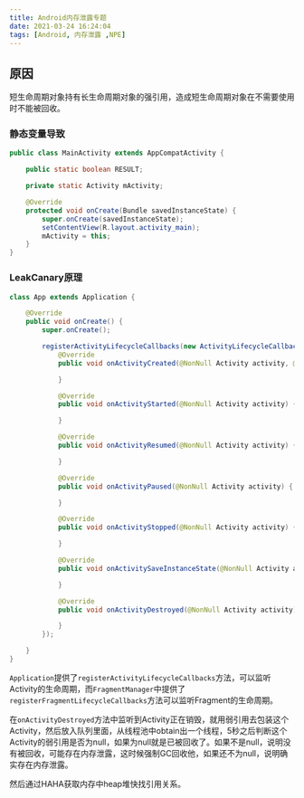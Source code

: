 ```yaml
---
title: Android内存泄露专题
date: 2021-03-24 16:24:04
tags: [Android, 内存泄露 ,NPE]
---
```


## 原因

短生命周期对象持有长生命周期对象的强引用，造成短生命周期对象在不需要使用时不能被回收。

### 静态变量导致

```java
public class MainActivity extends AppCompatActivity {

    public static boolean RESULT;

    private static Activity mActivity;

    @Override
    protected void onCreate(Bundle savedInstanceState) {
        super.onCreate(savedInstanceState);
        setContentView(R.layout.activity_main);
        mActivity = this;
    }
}
```

### LeakCanary原理

```java
class App extends Application {

    @Override
    public void onCreate() {
        super.onCreate();

        registerActivityLifecycleCallbacks(new ActivityLifecycleCallbacks() {
            @Override
            public void onActivityCreated(@NonNull Activity activity, @Nullable Bundle savedInstanceState) {

            }

            @Override
            public void onActivityStarted(@NonNull Activity activity) {

            }

            @Override
            public void onActivityResumed(@NonNull Activity activity) {

            }

            @Override
            public void onActivityPaused(@NonNull Activity activity) {

            }

            @Override
            public void onActivityStopped(@NonNull Activity activity) {

            }

            @Override
            public void onActivitySaveInstanceState(@NonNull Activity activity, @NonNull Bundle outState) {

            }

            @Override
            public void onActivityDestroyed(@NonNull Activity activity) {

            }
        });

    }
}
```

`Application`提供了`registerActivityLifecycleCallbacks`方法，可以监听Activity的生命周期，而`FragmentManager`中提供了`registerFragmentLifecycleCallbacks`方法可以监听Fragment的生命周期。

在`onActivityDestroyed`方法中监听到Activity正在销毁，就用弱引用去包装这个Activity，然后放入队列里面，从线程池中obtain出一个线程，5秒之后判断这个Activity的弱引用是否为null，如果为null就是已被回收了。如果不是null，说明没有被回收，可能存在内存泄露，这时候强制GC回收他，如果还不为null，说明确实存在内存泄露。

然后通过HAHA获取内存中heap堆快找引用关系。
